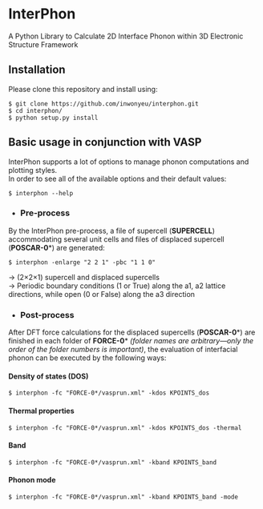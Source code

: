 # InterPhon

A Python Library to Calculate 2D Interface Phonon within 3D Electronic Structure Framework

## Installation

Please clone this repository and install using:

```
$ git clone https://github.com/inwonyeu/interphon.git
$ cd interphon/
$ python setup.py install
```

## Basic usage in conjunction with VASP

InterPhon supports a lot of options to manage phonon computations and plotting styles.  
In order to see all of the available options and their default values:

```
$ interphon --help
```

- ### Pre-process
By the InterPhon pre-process, a file of supercell (**SUPERCELL**) accommodating several unit cells and files of displaced supercell (**POSCAR-0***) are generated:

```
$ interphon -enlarge "2 2 1" -pbc "1 1 0"
```

-> (2×2×1) supercell and displaced supercells  
-> Periodic boundary conditions (1 or True) along the a1, a2 lattice directions, while open (0 or False) along the a3 direction

- ### Post-process
After DFT force calculations for the displaced supercells (**POSCAR-0***) are finished in each folder of **FORCE-0*** *(folder names are arbitrary—only the order of the folder numbers is important)*, the evaluation of interfacial phonon can be executed by the following ways:

#### Density of states (DOS)
```
$ interphon -fc "FORCE-0*/vasprun.xml" -kdos KPOINTS_dos
```

#### Thermal properties
```
$ interphon -fc "FORCE-0*/vasprun.xml" -kdos KPOINTS_dos -thermal
```

#### Band
```
$ interphon -fc "FORCE-0*/vasprun.xml" -kband KPOINTS_band
```

#### Phonon mode
```
$ interphon -fc "FORCE-0*/vasprun.xml" -kband KPOINTS_band -mode
```
